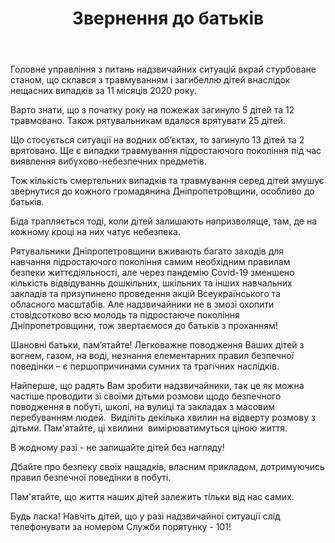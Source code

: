 ﻿---
title: Звернення до батьків
---

Головне управління з питань надзвичайних ситуацій вкрай стурбоване станом, що склався з травмуванням і загибеллю дітей внаслідок нещасних випадків за 11 місяців 2020 року. 

Варто знати, що з початку року на пожежах загинуло 5 дітей та 12 травмовано. Також рятувальникам вдалося врятувати 25 дітей.

Що стосується ситуації на водних об’єктах, то загинуло 13 дітей та 2 врятовано. Ще є випадки травмування підростаючого покоління під час виявлення вибухово-небезпечних предметів.

Тож кількість смертельних випадків та травмування серед дітей змушує звернутися до кожного громадянина Дніпропетровщини, особливо до батьків.

Біда трапляється тоді, коли дітей залишають напризволяще, там, де на кожному кроці на них чатує небезпека.

Рятувальники Дніпропетровщини вживають багато заходів для навчання підростаючого покоління самим необхідним правилам безпеки життєдіяльності, але через пандемію Covid-19 зменшено кількість відвідуваннь дошкільних, шкільних та інших навчальних закладів та призупинено проведення акцій Всеукраїнського та обласного масштабів. Але надзвичайники не в змозі охопити стовідсотково всю молодь та підростаюче покоління Дніпропетровщини, тож звертаємося до батьків з проханням!

Шановні батьки, пам’ятайте! Легковажне поводження Ваших дітей з вогнем, газом, на воді, незнання елементарних правил безпечної поведінки – є першопричинами сумних та трагічних наслідків.

Найперше, що радять Вам зробити надзвичайники, так це як можна частіше проводити зі своїми дітьми розмови щодо безпечного поводження в побуті, школі, на вулиці та закладах з масовим перебуванням людей.  Виділіть декілька хвилин на відверту розмову з дітьми. Пам'ятайте, ці хвилини  вимірюватимуться ціною життя.

В жодному разі - не залишайте дітей без нагляду!

Дбайте про безпеку своїх нащадків, власним прикладом, дотримуючись правил безпечної поведінки в побуті.

Пам'ятайте, що життя наших дітей залежить тільки від нас самих.

Будь ласка! Навчіть дітей, що у разі надзвичайної ситуації слід телефонувати за номером Служби порятунку - 101!
